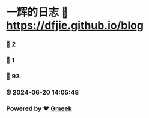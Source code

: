 # 一辉的日志 :link: https://dfjie.github.io/blog 
### :page_facing_up: [2](https://dfjie.github.io/blog/tag.html) 
### :speech_balloon: 1 
### :hibiscus: 93 
### :alarm_clock: 2024-06-20 14:05:48 
### Powered by :heart: [Gmeek](https://github.com/Meekdai/Gmeek)
